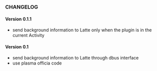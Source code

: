 ### CHANGELOG

#### Version 0.1.1

* send background information to Latte only when the plugin is in the current Activity

#### Version 0.1

* send background information to Latte through dbus interface
* use plasma officia code
